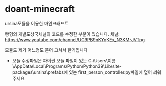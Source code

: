 # doant-minecraft
ursina모듈을 이용한 마인크래프트

빵형의 개발도상국채널의 코드를 수정한 부분이 있습니다.
채널: https://www.youtube.com/channel/UC9PB9nKYqKEx_N3KM-JVTpg

모듈도 제가 어느정도 뜯어 고쳐서 한거입니다


+ 모듈 수정파일은 파이썬 모듈 파일이 있는 C:\Users\이름\AppData\Local\Programs\Python\Python39\Lib\site-packages\ursina\prefabs에 있는  first_person_controller.py파일에 덮어 씌워주세요

